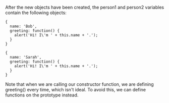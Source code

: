 After the new objects have been created, the person1 and person2 variables contain the following objects:

```
{
  name: 'Bob',
  greeting: function() {
    alert('Hi! I\'m ' + this.name + '.');
  }
}

{
  name: 'Sarah',
  greeting: function() {
    alert('Hi! I\'m ' + this.name + '.');
  }
}
```

Note that when we are calling our constructor function, we are defining greeting() every time, which isn't ideal. To avoid this, we can define functions on the prototype instead.